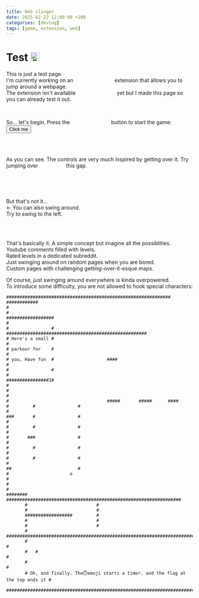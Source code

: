 ```yaml
---
title: Web slinger
date: 2025-02-22 12:00:00 +100
categories: [devlog]
tags: [game, extension, web]
---
```

# Test <img alt="🏁" class="yt-core-image yt-core-attributed-string__image-element yt-core-attributed-string__image-element--image-alignment-vertical-center yt-core-image--content-mode-scale-to-fill yt-core-image--loaded" style="height: 24px; width: 24px;" src="https://www.youtube.com/s/gaming/emoji/7ff574f2/emoji_u1f3c1.png">


<script src = "/assets/js/add_script.js"></script>


This is just a test page. \
I'm currently working on an &emsp; &emsp; &emsp; &emsp; &emsp; &emsp; extension that allows you to jump around a webpage. \
The extension isn't available &emsp; &emsp; &emsp; &emsp; &emsp; &emsp; yet but I made this page so you can already test it out.

<br>

So... let's begin. Press the    &emsp; &emsp; &emsp; &emsp; &emsp; &emsp;           button to start the game: <button onclick="addScript()">Click me</button>


<br>

<br>

As you can see. 
The controls are very much inspired by getting over it. Try jumping over   &emsp; &emsp; &emsp; &emsp;   this gap. 

<br>

<br>

<br>



But that's not it... &emsp; &emsp; &emsp; &emsp; &emsp; &emsp; &emsp; &emsp; &emsp; &emsp; &emsp; &emsp; &emsp; &emsp; &emsp; &emsp; &emsp; &emsp; &emsp; &emsp; &emsp;    <- You can also swing around. \
Try to swing to the left.



<br>

<br>




That's basically it. A simple concept but imagine all the possiblities. \
Youtube comments filled with levels. \
Rated levels in a dedicated subreddit. \
Just swinging around on random pages when you are bored. \
Custom pages with challenging getting-over-it-esque maps. 


Of course, just swinging around everywhere is kinda overpowered. \
To introduce some difficulty, you are not allowed to hook special characters: 

```
##############################################################                          ############
#                                                                                                  #
##################                                                                                 #
#                #                             #####################################################
# Here's a small #                                                                                 #
# parkour for    #                                                                                 #
# you, Have fun  #                    ####                                                         #
#                #                                                                                 #
################3#                                                                                 #
#                                                                                                  #
#                                     #####       #####      ####       #         #                #
#                                                                       ###       #                #
#                                                                       #         #                #
#                                                                       #       ###                #
#                                                                       #         #                #
#                                                                       #         #                #
#                                                                       ##                         #
#                       o                                                                          #
#                                                                                                  #
########                          ##################################################################
       #                          #
       #                          #
       ##################         #
       #                          #
       #                          #
       #       #######################################################################
       #                                                                             #
       #   #                                                                         #
       #                                                                             #
       # Oh, and finally. The⏱️emoji starts a timer. and the flag at the top ends it #
       ################################################################################
```